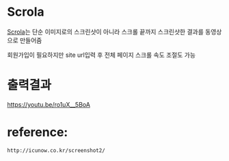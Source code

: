 

# Scrola

[Scrola]는 단순 이미지로의 스크린샷이 아니라 스크롤 끝까지 스크린샷한 결과를 동영상으로 만들어줌


회원가입이 필요하지만 site url입력 후 전체 페이지 스크롤 속도 조절도 가능


# 출력결과

https://youtu.be/ro1uX__5BoA


# reference:

```
http://icunow.co.kr/screenshot2/
```

[Scrola]: https://scrola.app/
